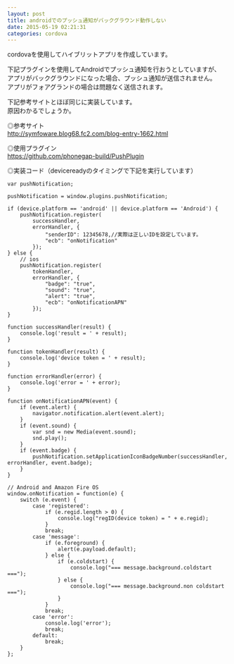```yaml
---
layout: post
title: androidでのプッシュ通知がバックグラウンド動作しない
date: 2015-05-19 02:21:31
categories: cordova
---
```

<p>cordovaを使用してハイブリットアプリを作成しています。</p>

<p>下記プラグインを使用してAndroidでプッシュ通知を行おうとしていますが、<br>
アプリがバックグラウンドになった場合、プッシュ通知が送信されません。<br>
アプリがフォアグランドの場合は問題なく送信されます。</p>

<p>下記参考サイトとほぼ同じに実装しています。<br>
原因わかるでしょうか。</p>

<p>◎参考サイト<br>
<a href="http://symfoware.blog68.fc2.com/blog-entry-1662.html" rel="nofollow">http://symfoware.blog68.fc2.com/blog-entry-1662.html</a></p>

<p>◎使用プラグイン<br>
<a href="https://github.com/phonegap-build/PushPlugin" rel="nofollow">https://github.com/phonegap-build/PushPlugin</a></p>

<p>◎実装コード（devicereadyのタイミングで下記を実行しています）</p>

<pre><code>var pushNotification;

pushNotification = window.plugins.pushNotification;

if (device.platform == 'android' || device.platform == 'Android') {
    pushNotification.register(
        successHandler,
        errorHandler, {
            "senderID": 12345678,//実際は正しいIDを設定しています。
            "ecb": "onNotification"
        });
} else {
    // ios
    pushNotification.register(
        tokenHandler,
        errorHandler, {
            "badge": "true",
            "sound": "true",
            "alert": "true",
            "ecb": "onNotificationAPN"
        });
}

function successHandler(result) {
    console.log('result = ' + result);
}

function tokenHandler(result) {
    console.log('device token = ' + result);
}

function errorHandler(error) {
    console.log('error = ' + error);
}

function onNotificationAPN(event) {
    if (event.alert) {
        navigator.notification.alert(event.alert);
    }
    if (event.sound) {
        var snd = new Media(event.sound);
        snd.play();
    }
    if (event.badge) {
        pushNotification.setApplicationIconBadgeNumber(successHandler, errorHandler, event.badge);
    }
}

// Android and Amazon Fire OS
window.onNotification = function(e) {
    switch (e.event) {
        case 'registered':
            if (e.regid.length &gt; 0) {
                console.log("regID(device token) = " + e.regid);
            }
            break;
        case 'message':
            if (e.foreground) {
                alert(e.payload.default);
            } else {
                if (e.coldstart) {
                    console.log("=== message.background.coldstart ===");
                } else {
                    console.log("=== message.background.non coldstart ===");
                }
            }
            break;
        case 'error':
            console.log('error');
            break;
        default:
            break;
    }
};
</code></pre>
